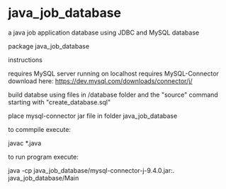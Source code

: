 # java_job_database
a java job application database using JDBC and MySQL database

package java_job_database

instructions

requires MySQL server running on localhost
requires MySQL-Connector download here: https://dev.mysql.com/downloads/connector/j/

build databse using files in /database folder and the "source" command starting with "create_database.sql"

place mysql-connector jar file in folder java_job_database

to commpile execute:

javac *.java

to run program execute:

java -cp java_job_database/mysql-connector-j-9.4.0.jar:. java_job_database/Main
